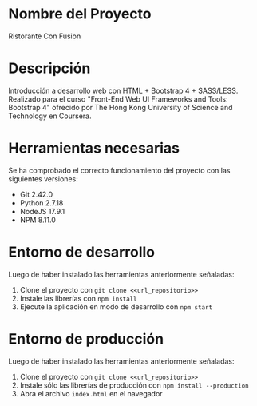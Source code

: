 # Nombre del Proyecto

Ristorante Con Fusion

# Descripción

Introducción a desarrollo web con HTML + Bootstrap 4 + SASS/LESS. Realizado para el curso "Front-End Web UI Frameworks and Tools: Bootstrap 4" ofrecido por The Hong Kong University of Science and Technology en Coursera.

# Herramientas necesarias

Se ha comprobado el correcto funcionamiento del proyecto con las siguientes versiones:
- Git 2.42.0
- Python 2.7.18
- NodeJS 17.9.1
- NPM 8.11.0

# Entorno de desarrollo

Luego de haber instalado las herramientas anteriormente señaladas:
1. Clone el proyecto con `git clone <<url_repositorio>>`
2. Instale las librerías con `npm install`
3. Ejecute la aplicación en modo de desarrollo con `npm start`

# Entorno de producción

Luego de haber instalado las herramientas anteriormente señaladas:
1. Clone el proyecto con `git clone <<url_repositorio>>`
2. Instale sólo las librerías de producción con `npm install --production`
3. Abra el archivo `index.html` en el navegador
